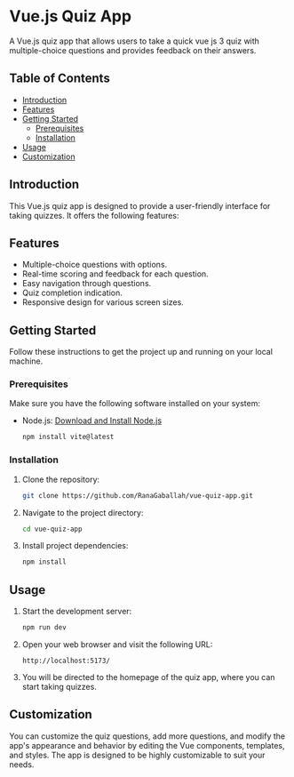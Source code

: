 # Vue.js Quiz App

A Vue.js quiz app that allows users to take a quick vue js 3 quiz with multiple-choice questions and provides feedback on their answers.

## Table of Contents

- [Introduction](#introduction)
- [Features](#features)
- [Getting Started](#getting-started)
  - [Prerequisites](#prerequisites)
  - [Installation](#installation)
- [Usage](#usage)
- [Customization](#customization)


## Introduction

This Vue.js quiz app is designed to provide a user-friendly interface for taking quizzes. It offers the following features:

## Features

- Multiple-choice questions with options.
- Real-time scoring and feedback for each question.
- Easy navigation through questions.
- Quiz completion indication.
- Responsive design for various screen sizes.

## Getting Started

Follow these instructions to get the project up and running on your local machine.

### Prerequisites

Make sure you have the following software installed on your system:

- Node.js: [Download and Install Node.js](https://nodejs.org/)


   ```bash
   npm install vite@latest
   ```

### Installation

1. Clone the repository:

   ```bash
   git clone https://github.com/RanaGaballah/vue-quiz-app.git
   ```

2. Navigate to the project directory:

   ```bash
   cd vue-quiz-app
   ```

3. Install project dependencies:

   ```bash
   npm install
   ```

## Usage

1. Start the development server:

   ```bash
   npm run dev
   ```

2. Open your web browser and visit the following URL:

   ```
   http://localhost:5173/
   ```

3. You will be directed to the homepage of the quiz app, where you can start taking quizzes.

## Customization

You can customize the quiz questions, add more questions, and modify the app's appearance and behavior by editing the Vue components, templates, and styles. The app is designed to be highly customizable to suit your needs.

